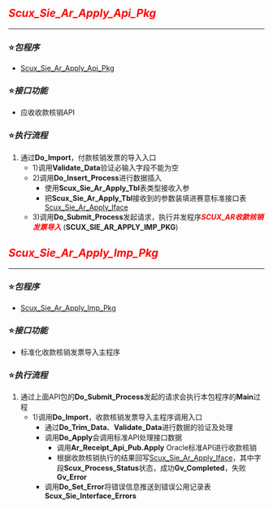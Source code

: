 ## <font color="red"><b><i>Scux_Sie_Ar_Apply_Api_Pkg</i></b></font>
---
### ⭐***包程序***
- [Scux_Sie_Ar_Apply_Api_Pkg](Scux_Sie_Ar_Apply_Api_Pkg.pck)
### ⭐***接口功能***
- 应收收款核销API
### ⭐***执行流程***
1. 通过**Do_Import**，付款核销发票的导入入口
    - 1)调用**Validate_Data**验证必输入字段不能为空
    - 2)调用**Do_Insert_Process**进行数据插入
        - 使用**Scux_Sie_Ar_Apply_Tbl**表类型接收入参
        - 把**Scux_Sie_Ar_Apply_Tbl**接收到的参数装填进赛意标准接口表[Scux_Sie_Ar_Apply_Iface](Scux_Sie_Ar_Apply_Iface.txt)
    - 3)调用**Do_Submit_Process**发起请求，执行并发程序<font color="red">***SCUX_AR收款核销发票导入***</font> (**SCUX_SIE_AR_APPLY_IMP_PKG**)

    
## <font color="red"><b><i>Scux_Sie_Ar_Apply_Imp_Pkg</i></b></font>
---
### ⭐***包程序***
- [Scux_Sie_Ar_Apply_Imp_Pkg](Scux_Sie_Ar_Apply_Imp_Pkg.pck)
### ⭐***接口功能***
- 标准化收款核销发票导入主程序
### ⭐***执行流程***
1. 通过上面API包的**Do_Submit_Process**发起的请求会执行本包程序的**Main**过程
    -  1)调用**Do_Import**，收款核销发票导入主程序调用入口
        - 通过**Do_Trim_Data**、**Validate_Data**进行数据的验证及处理
        - 调用**Do_Apply**会调用标准API处理接口数据
            - 调用**Ar_Receipt_Api_Pub.Apply** Oracle标准API进行收款核销
            - 根据收款核销执行的结果回写[Scux_Sie_Ar_Apply_Iface](Scux_Sie_Ar_Apply_Iface.txt)，其中字段**Scux_Process_Status**状态，成功**Gv_Completed**，失败**Gv_Error**
        - 调用**Do_Set_Error**将错误信息推送到错误公用记录表**Scux_Sie_Interface_Errors**

